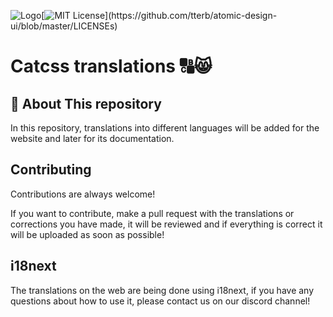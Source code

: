 ![Logo](https://i.postimg.cc/MTH7FNMq/logocontitulo.png)[![MIT License](https://img.shields.io/apm/l/atomic-design-ui.svg?)](https://github.com/tterb/atomic-design-ui/blob/master/LICENSEs)

  
# Catcss translations 🔠😸

  
## 🚀 About This repository

In this repository, translations into different languages will be added for the website and later for its documentation.
  
## Contributing

Contributions are always welcome!

If you want to contribute, make a pull request with the translations or corrections you have made, it will be reviewed and if everything is correct it will be uploaded as soon as possible!



  
## i18next

The translations on the web are being done using i18next, if you have any questions about how to use it, please contact us on our discord channel!

  
